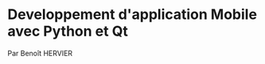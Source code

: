 Developpement d'application Mobile avec Python et Qt
====================================================
Par Benoît HERVIER
